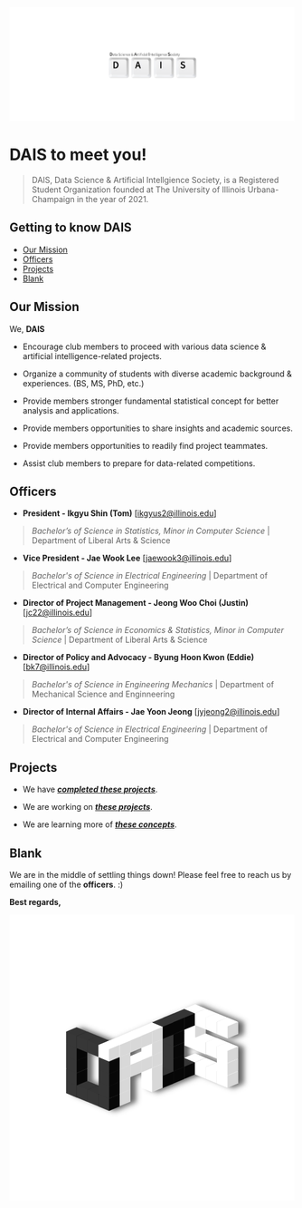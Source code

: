 ![DAISLOGO](DAISLOGO_TOP.png)


# DAIS to meet you!


> DAIS, Data Science & Artificial Intellgience Society, is a Registered Student Organization founded at The University of Illinois Urbana-Champaign in the year of 2021. 

## Getting to know DAIS

* [Our Mission](#our-mission)
* [Officers](#officers)
* [Projects](#projects)
* [Blank](#blank)



## Our Mission


We, **DAIS**

- Encourage club members to proceed with various data science & artificial intelligence-related projects.

- Organize a community of students with diverse academic background & experiences. (BS, MS, PhD, etc.)

- Provide members stronger fundamental statistical concept for better analysis and applications.

- Provide members opportunities to share insights and academic sources.

- Provide members opportunities to readily find project teammates.

- Assist club members to prepare for data-related competitions.




## Officers


- **President - Ikgyu Shin (Tom)** [ikgyus2@illinois.edu]
>*Bachelor’s of Science in Statistics, Minor in Computer Science* | Department of Liberal Arts & Science
- **Vice President - Jae Wook Lee** [jaewook3@illinois.edu]
>*Bachelor's of Science in Electrical Engineering* | Department of Electrical and Computer Engineering
- **Director of Project Management - Jeong Woo Choi (Justin)** [jc22@illinois.edu]
>*Bachelor’s of Science in Economics & Statistics, Minor in Computer Science* | Department of Liberal Arts & Science
- **Director of Policy and Advocacy - Byung Hoon Kwon (Eddie)** [bk7@illinois.edu]
>*Bachelor's of Science in Engineering Mechanics* | Department of Mechanical Science and Enginneering
- **Director of Internal Affairs - Jae Yoon Jeong** [jyjeong2@illinois.edu]
>*Bachelor's of Science in Electrical Engineering* | Department of Electrical and Computer Engineering




## Projects


- We have *__[completed these projects](https://github.com/UIUCDAIS/PROJECTS-CLOSED)__*.

- We are working on *__[these projects](https://github.com/UIUCDAIS/PROJECTS-ACTIVE)__*.

- We are learning more of *__[these concepts](https://github.com/UIUCDAIS/SELF-STUDIES)__*.




## Blank


We are in the middle of settling things down! Please feel free to reach us by emailing one of the **officers**. :)


**Best regards,**


![DAISICON](DAISICON_BOTTOM.png)

